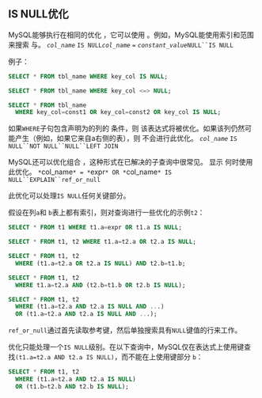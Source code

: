 ## IS NULL优化

MySQL能够执行在相同的优化 ，它可以使用 。例如，MySQL能使用索引和范围来搜索 与。 *`col_name`* `IS NULL`*`col_name`* `=` *`constant_value`*`NULL``IS NULL`

例子：

```sql
SELECT * FROM tbl_name WHERE key_col IS NULL;

SELECT * FROM tbl_name WHERE key_col <=> NULL;

SELECT * FROM tbl_name
  WHERE key_col=const1 OR key_col=const2 OR key_col IS NULL;
```

如果`WHERE`子句包含声明为的列的 条件，则 该表达式将被优化。如果该列仍然可能产生（例如，如果它来自a右侧的表），则 不会进行此优化。 *`col_name`* `IS NULL``NOT NULL``NULL``LEFT JOIN`

MySQL还可以优化组合 ，这种形式在已解决的子查询中很常见。 显示 何时使用此优化。 `*`col_name`* = *`expr`* OR *`col_name`* IS NULL``EXPLAIN``ref_or_null`

此优化可以处理`IS NULL`任何关键部分。

假设在列`a`和 `b`表上都有索引，则对查询进行一些优化的示例`t2`：

```sql
SELECT * FROM t1 WHERE t1.a=expr OR t1.a IS NULL;

SELECT * FROM t1, t2 WHERE t1.a=t2.a OR t2.a IS NULL;

SELECT * FROM t1, t2
  WHERE (t1.a=t2.a OR t2.a IS NULL) AND t2.b=t1.b;

SELECT * FROM t1, t2
  WHERE t1.a=t2.a AND (t2.b=t1.b OR t2.b IS NULL);

SELECT * FROM t1, t2
  WHERE (t1.a=t2.a AND t2.a IS NULL AND ...)
  OR (t1.a=t2.a AND t2.a IS NULL AND ...);
```

`ref_or_null`通过首先读取参考键，然后单独搜索具有`NULL`键值的行来工作。

优化只能处理一个`IS NULL`级别。在以下查询中，MySQL仅在表达式上使用键查找`(t1.a=t2.a AND t2.a IS NULL)`，而不能在上使用键部分 `b`：

```sql
SELECT * FROM t1, t2
  WHERE (t1.a=t2.a AND t2.a IS NULL)
  OR (t1.b=t2.b AND t2.b IS NULL);
```

